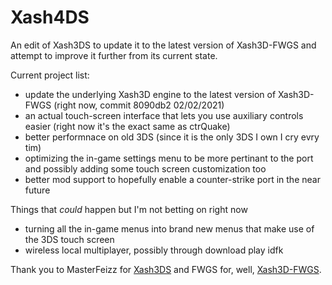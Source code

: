 # Xash4DS
An edit of Xash3DS to update it to the latest version of Xash3D-FWGS and attempt to improve it further from its current state.

Current project list:
- update the underlying Xash3D engine to the latest version of Xash3D-FWGS (right now, commit 8090db2 02/02/2021)
- an actual touch-screen interface that lets you use auxiliary controls easier (right now it's the exact same as ctrQuake)
- better performnace on old 3DS (since it is the only 3DS I own I cry evry tim)
- optimizing the in-game settings menu to be more pertinant to the port and possibly adding some touch screen customization too
- better mod support to hopefully enable a counter-strike port in the near future

Things that *could* happen but I'm not betting on right now
- turning all the in-game menus into brand new menus that make use of the 3DS touch screen
- wireless local multiplayer, possibly through download play idfk

Thank you to MasterFeizz for [Xash3DS](https://github.com/masterfeizz/Xash3DS) and FWGS for, well, [Xash3D-FWGS](https://github.com/FWGS/xash3d-fwgs).
